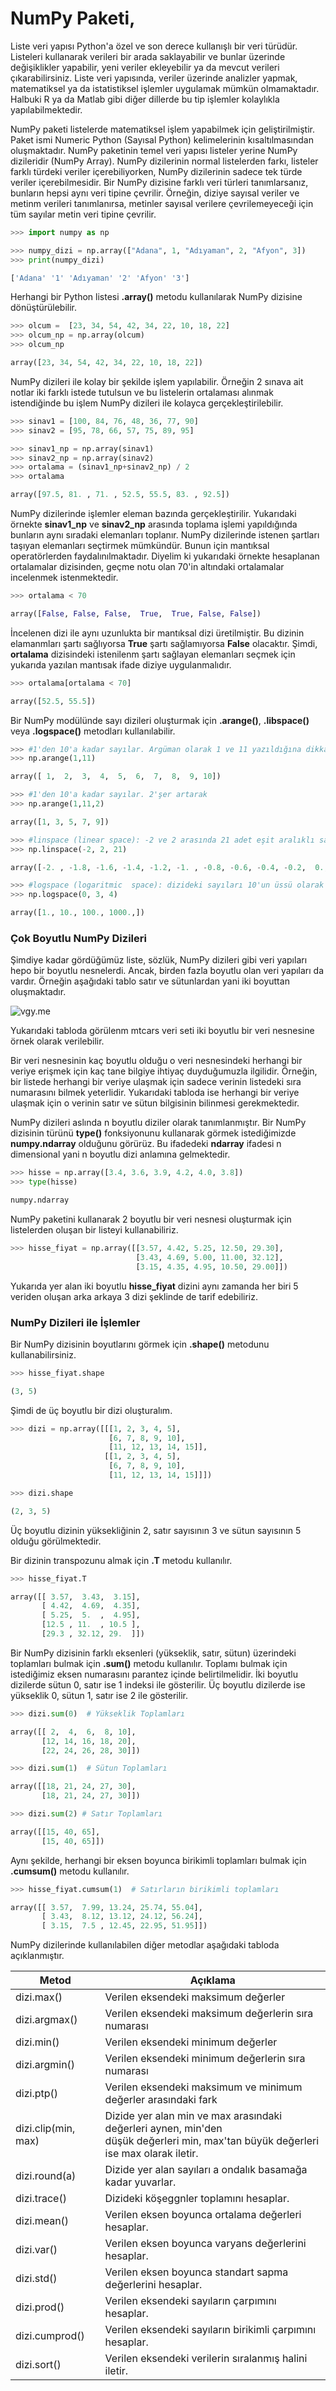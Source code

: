 # NumPy Paketi,

Liste veri yapısı Python'a özel ve son derece kullanışlı bir veri türüdür. Listeleri kullanarak verileri bir arada saklayabilir ve bunlar üzerinde değişiklikler yapabilir, yeni veriler ekleyebilir ya da mevcut verileri çıkarabilirsiniz. Liste veri yapısında, veriler üzerinde analizler yapmak, matematiksel ya da istatistiksel işlemler uygulamak mümkün olmamaktadır. Halbuki R ya da Matlab gibi diğer dillerde bu tip işlemler kolaylıkla yapılabilmektedir.

NumPy paketi listelerde matematiksel işlem yapabilmek için geliştirilmiştir. Paket ismi Numeric Python (Sayısal Python) kelimelerinin kısaltılmasından oluşmaktadır. NumPy paketinin temel veri yapısı listeler yerine NumPy dizileridir (NumPy Array). NumPy dizilerinin normal listelerden farkı, listeler farklı türdeki veriler içerebiliyorken, NumPy dizilerinin sadece tek türde veriler içerebilmesidir. Bir NumPy dizisine farklı veri türleri tanımlarsanız, bunların hepsi aynı veri tipine çevrilir. Örneğin, diziye sayısal veriler ve metinm verileri tanımlanırsa, metinler sayısal verilere çevrilemeyeceği için tüm sayılar metin veri tipine çevrilir.

```python
>>> import numpy as np

>>> numpy_dizi = np.array(["Adana", 1, "Adıyaman", 2, "Afyon", 3])
>>> print(numpy_dizi)

['Adana' '1' 'Adıyaman' '2' 'Afyon' '3']
```

Herhangi bir Python listesi __.array()__ metodu kullanılarak NumPy dizisine dönüştürülebilir.
```python
>>> olcum =  [23, 34, 54, 42, 34, 22, 10, 18, 22]
>>> olcum_np = np.array(olcum)
>>> olcum_np

array([23, 34, 54, 42, 34, 22, 10, 18, 22])
```

NumPy dizileri ile kolay bir şekilde işlem yapılabilir. Örneğin 2 sınava ait notlar iki farklı istede tutulsun ve bu listelerin ortalaması alınmak istendiğinde bu işlem NumPy dizileri ile kolayca gerçekleştirilebilir.
```python
>>> sinav1 = [100, 84, 76, 48, 36, 77, 90]
>>> sinav2 = [95, 78, 66, 57, 75, 89, 95]

>>> sinav1_np = np.array(sinav1)
>>> sinav2_np = np.array(sinav2)
>>> ortalama = (sinav1_np+sinav2_np) / 2
>>> ortalama

array([97.5, 81. , 71. , 52.5, 55.5, 83. , 92.5])
```

NumPy dizilerinde işlemler eleman bazında gerçekleştirilir. Yukarıdaki örnekte __sinav1_np__ ve __sinav2_np__ arasında toplama işlemi yapıldığında bunların aynı sıradaki elemanları toplanır. NumPy dizilerinde istenen şartları taşıyan elemanları seçtirmek mümkündür. Bunun için mantıksal operatörlerden faydalınılmaktadır. Diyelim ki yukarıdaki örnekte hesaplanan ortalamalar dizisinden, geçme notu olan 70'in altındaki ortalamalar incelenmek istenmektedir.

```python
>>> ortalama < 70

array([False, False, False,  True,  True, False, False])
```

İncelenen dizi ile aynı uzunlukta bir mantıksal dizi üretilmiştir. Bu dizinin elamanmları şartı sağlıyorsa __True__ şartı sağlamıyorsa __False__ olacaktır. Şimdi, __ortalama__ dizisindeki istenilenm şartı sağlayan elemanları seçmek için yukarıda yazılan mantısak ifade diziye uygulanmalıdır.

```python
>>> ortalama[ortalama < 70]

array([52.5, 55.5])
```

Bir NumPy modülünde sayı dizileri oluşturmak için __.arange()__, __.libspace()__ veya __.logspace()__ metodları kullanılabilir.

```python
>>> #1'den 10'a kadar sayılar. Argüman olarak 1 ve 11 yazıldığına dikkat edilmelidir.
>>> np.arange(1,11)

array([ 1,  2,  3,  4,  5,  6,  7,  8,  9, 10])

>>> #1'den 10'a kadar sayılar. 2'şer artarak
>>> np.arange(1,11,2)

array([1, 3, 5, 7, 9])

>>> #linspace (linear space): -2 ve 2 arasında 21 adet eşit aralıklı sayı
>>> np.linspace(-2, 2, 21)

array([-2. , -1.8, -1.6, -1.4, -1.2, -1. , -0.8, -0.6, -0.4, -0.2,  0., 0.2,  0.4,  0.6,  0.8,  1. ,  1.2,  1.4,  1.6,  1.8,  2. ])

>>> #logspace (logaritmic  space): dizideki sayıları 10'un üssü olarak yazar.
>>> np.logspace(0, 3, 4)

array([1., 10., 100., 1000.,])
```

### Çok Boyutlu NumPy Dizileri

Şimdiye kadar gördüğümüz liste, sözlük, NumPy dizileri gibi veri yapıları hepo bir boyutlu nesnelerdi. Ancak, birden fazla boyutlu olan veri yapıları da vardır. Örneğin aşağıdaki tablo satır ve sütunlardan yani iki boyuttan oluşmaktadır.

![vgy.me](https://i.vgy.me/z5rJS5.png)

Yukarıdaki tabloda görülenm mtcars veri seti iki boyutlu bir veri nesnesine örnek olarak verilebilir.

Bir veri nesnesinin kaç boyutlu olduğu o veri nesnesindeki herhangi bir veriye erişmek için kaç tane bilgiye ihtiyaç duyduğumuzla ilgilidir. Örneğin, bir listede herhangi bir veriye ulaşmak için sadece verinin listedeki sıra numarasını bilmek yeterlidir. Yukarıdaki tabloda ise herhangi bir veriye ulaşmak için o verinin satır ve sütun bilgisinin bilinmesi gerekmektedir.

NumPy dizileri aslında n boyutlu diziler olarak tanımlanmıştır. Bir NumPy dizisinin türünü __type()__ fonksiyonunu kullanarak görmek istediğimizde __numpy.ndarray__ olduğunu görürüz. Bu ifadedeki __ndarray__ ifadesi n dimensional yani n boyutlu dizi anlamına gelmektedir.

```python
>>> hisse = np.array([3.4, 3.6, 3.9, 4.2, 4.0, 3.8])
>>> type(hisse)

numpy.ndarray
```

NumPy paketini kullanarak 2 boyutlu bir veri nesnesi oluşturmak için listelerden oluşan bir listeyi kullanabiliriz.
```python
>>> hisse_fiyat = np.array([[3.57, 4.42, 5.25, 12.50, 29.30],
                            [3.43, 4.69, 5.00, 11.00, 32.12],
                            [3.15, 4.35, 4.95, 10.50, 29.00]])
```

Yukarıda yer alan iki boyutlu __hisse_fiyat__ dizini aynı zamanda her biri 5 veriden oluşan arka arkaya 3 dizi şeklinde de tarif edebiliriz.

### NumPy Dizileri ile İşlemler

Bir NumPy dizisinin boyutlarını görmek için __.shape()__ metodunu kullanabilirsiniz.

```python
>>> hisse_fiyat.shape

(3, 5)
```

Şimdi de üç boyutlu bir dizi oluşturalım.

```python
>>> dizi = np.array([[[1, 2, 3, 4, 5],
                      [6, 7, 8, 9, 10],
                      [11, 12, 13, 14, 15]],
                     [[1, 2, 3, 4, 5],
                      [6, 7, 8, 9, 10],
                      [11, 12, 13, 14, 15]]])

>>> dizi.shape

(2, 3, 5)
```

Üç boyutlu dizinin yüksekliğinin 2, satır sayısının 3 ve sütun sayısının 5 olduğu görülmektedir.

Bir dizinin transpozunu almak için __.T__ metodu kullanılır.
```python
>>> hisse_fiyat.T

array([[ 3.57,  3.43,  3.15],
       [ 4.42,  4.69,  4.35],
       [ 5.25,  5.  ,  4.95],
       [12.5 , 11.  , 10.5 ],
       [29.3 , 32.12, 29.  ]])
```

Bir NumPy dizisinin farklı eksenleri (yükseklik, satır, sütun) üzerindeki toplamları bulmak için __.sum()__ metodu kullanılır. Toplamı bulmak için istediğimiz eksen numarasını parantez içinde belirtilmelidir.
İki boyutlu dizilerde sütun 0, satır ise 1 indeksi ile gösterilir. Üç boyutlu dizilerde ise yükseklik 0, sütun 1, satır ise 2 ile gösterilir.

```python
>>> dizi.sum(0)  # Yükseklik Toplamları

array([[ 2,  4,  6,  8, 10],
       [12, 14, 16, 18, 20],
       [22, 24, 26, 28, 30]])

>>> dizi.sum(1)  # Sütun Toplamları

array([[18, 21, 24, 27, 30],
       [18, 21, 24, 27, 30]])

>>> dizi.sum(2) # Satır Toplamları

array([[15, 40, 65],
       [15, 40, 65]])
```

Aynı şekilde, herhangi bir eksen boyunca birikimli toplamları bulmak için __.cumsum()__ metodu kullanılır.

```python
>>> hisse_fiyat.cumsum(1)  # Satırların birikimli toplamları

array([[ 3.57,  7.99, 13.24, 25.74, 55.04],
       [ 3.43,  8.12, 13.12, 24.12, 56.24],
       [ 3.15,  7.5 , 12.45, 22.95, 51.95]])
```

NumPy dizilerinde kullanılabilen diğer metodlar aşağıdaki tabloda açıklanmıştır.

| Metod               | Açıklama                                                                                                                               |
|---------------------|----------------------------------------------------------------------------------------------------------------------------------------|
|      dizi.max()     | Verilen eksendeki maksimum değerler                                                                                                    |
| dizi.argmax()       | Verilen eksendeki maksimum değerlerin sıra numarası                                                                                    |
| dizi.min()          | Verilen eksendeki minimum değerler                                                                                                     |
| dizi.argmin()       | Verilen eksendeki minimum değerlerin sıra numarası                                                                                     |
| dizi.ptp()          | Verilen eksendeki maksimum ve minimum değerler arasındaki fark                                                                         |
| dizi.clip(min, max) | Dizide yer alan min ve max arasındaki değerleri aynen, min'den <br>düşük değerleri min, max'tan büyük değerleri ise max olarak iletir. |
| dizi.round(a)       | Dizide yer alan sayıları a ondalık basamağa kadar yuvarlar.                                                                            |
| dizi.trace()        | Dizideki köşeggnler toplamını hesaplar.                                                                                                |
| dizi.mean()         | Verilen eksen boyunca ortalama değerleri hesaplar.                                                                                     |
| dizi.var()          | Verilen eksen boyunca varyans değerlerini hesaplar.                                                                                    |
| dizi.std()          | Verilen eksen boyunca standart sapma değerlerini hesaplar.                                                                             |
| dizi.prod()         | Verilen eksendeki sayıların çarpımını hesaplar.                                                                                        |
| dizi.cumprod()      | Verilen eksendeki sayıların birikimli çarpımını hesaplar.                                                                              |
| dizi.sort()         | Verilen eksendeki verilerin sıralanmış halini iletir.                                                                                  |
